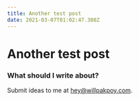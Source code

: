 ```yaml
---
title: Another test post
date: 2021-03-07T01:02:47.308Z
---
```

# Another test post

### What should I write about?

Submit ideas to me at [hey@willpakpoy.com](mailto:hey@willpakpoy.com).